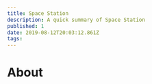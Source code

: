 ```yaml
---
title: Space Station
description: A quick summary of Space Station
published: 1
date: 2019-08-12T20:03:12.861Z
tags: 
---
```


# About
